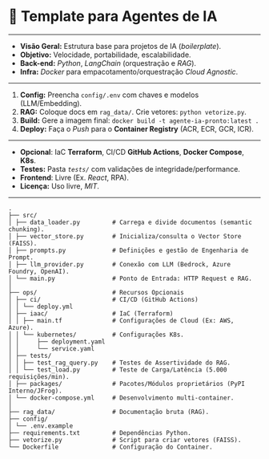 # 🤖 Template para Agentes de IA
---
* **Visão Geral:** Estrutura base para projetos de IA (*boilerplate*).
* **Objetivo:** Velocidade, portabilidade, escalabilidade.
* **Back-end:** *Python*, *LangChain* (orquestração e *RAG*).
* **Infra:** *Docker* para empacotamento/orquestração *Cloud Agnostic*.
---
1.  **Config:** Preencha `config/.env` com chaves e modelos (LLM/Embedding).
2.  **RAG:** Coloque docs em `rag_data/`. Crie vetores: `python vetorize.py`.
3.  **Build:** Gere a imagem final: `docker build -t agente-ia-pronto:latest .`
4.  **Deploy:** Faça o *Push* para o **Container Registry** (ACR, ECR, GCR, ICR).
---    
* **Opcional**:  IaC **Terraform**, CI/CD **GitHub Actions**, **Docker Compose**, **K8s**.
* **Testes:** Pasta *`tests/`* com validações de integridade/performance. 
* **Frontend**: Livre (Ex. *React*, RPA). 
* **Licença:** Uso livre, *MIT*. ️
---
```
.
├── src/
│ ├── data_loader.py         # Carrega e divide documentos (semantic chunking).
│ ├── vector_store.py        # Inicializa/consulta o Vector Store (FAISS).
│ ├── prompts.py             # Definições e gestão de Engenharia de Prompt.
│ ├── llm_provider.py        # Conexão com LLM (Bedrock, Azure Foundry, OpenAI).
│ └── main.py                # Ponto de Entrada: HTTP Request e RAG.
│
├── ops/                     # Recursos Opcionais
│ ├── ci/                    # CI/CD (GitHub Actions)
│ │ └── deploy.yml
│ ├── iaac/                  # IaC (Terraform)
│ │ ├── main.tf              # Configurações de Cloud (Ex: AWS, Azure).
│ │ └── kubernetes/          # Configurações K8s.
│ │     ├── deployment.yaml
│ │     └── service.yaml
│ ├── tests/                 
│ │ ├── test_rag_query.py    # Testes de Assertividade do RAG.
│ │ └── test_load.py         # Teste de Carga/Latência (5.000 requisições/min).
│ ├── packages/              # Pacotes/Módulos proprietários (PyPI Interno/JFrog).
│ └── docker-compose.yml     # Desenvolvimento multi-container.
│
├── rag_data/                # Documentação bruta (RAG).
├── config/
│ └── .env.example
├── requirements.txt         # Dependências Python.
├── vetorize.py              # Script para criar vetores (FAISS).
└── Dockerfile               # Configuração do Container.
```
